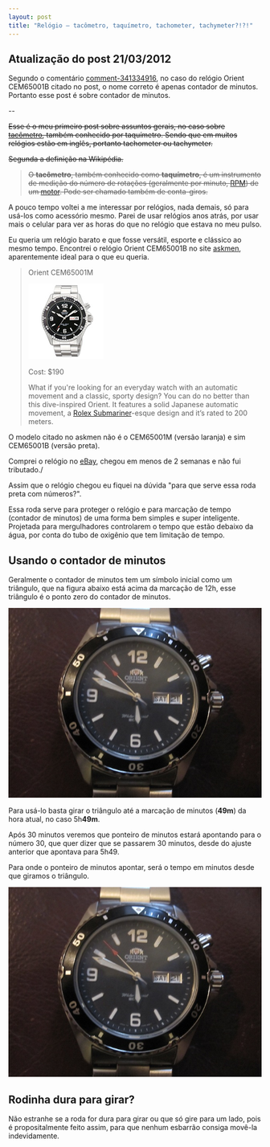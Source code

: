 ```yaml
---
layout: post
title: "Relógio – tacômetro, taquímetro, tachometer, tachymeter?!?!"
---
```


## Atualização do post 21/03/2012

Segundo o comentário [comment-341334916](http://pablocantero.com/blog/2010/09/14/relogio-tacometro-taquimetro-tachometer-tachymeter/#comment-341334916), no caso do relógio Orient CEM65001B citado no post, o nome correto é apenas contador de minutos. Portanto esse post é sobre contador de minutos.

--

<del>Esse é o meu primeiro post sobre assuntos gerais, no caso sobre [tacômetro](http://pt.wikipedia.org/wiki/Tac%C3%B4metro), também conhecido por taquímetro. Sendo que em muitos relógios estão em inglês, portanto tachometer ou tachymeter.</del>

<del>Segunda a definição na Wikipédia.</del>

> <del>O **tacômetro**, também conhecido como **taquímetro**, é um instrumento de medição do número de rotações (geralmente por minuto, [RPM](http://pt.wikipedia.org/wiki/RPM)) de um [motor](http://pt.wikipedia.org/wiki/Motor). Pode ser chamado também de conta-giros.</del>

A pouco tempo voltei a me interessar por relógios, nada demais, só para usá-los como acessório mesmo. Parei de usar relógios anos atrás, por usar mais o celular para ver as horas do que no relógio que estava no meu pulso.

Eu queria um relógio barato e que fosse versátil, esporte e clássico ao mesmo tempo. Encontrei o relógio Orient CEM65001B no site [askmen](http://www.askmen.com/fashion/trends_500/533b_watches-for-under-300-part-iii.html), aparentemente ideal para o que eu queria.

> Orient CEM65001M
>
> ![Relógio Orient CEM65001B](/assets/images/posts/relogio-orient-cem65001b.jpg)
>
> Cost: $190
>
> What if you're looking for an everyday watch with an automatic movement  and a classic, sporty design? You can do no better than this  dive-inspired Orient. It features a solid Japanese automatic movement, a  [Rolex Submariner](http://www.askmen.com/fashion/watch/rolex-submariner-16800.html)-esque design and it’s rated to 200 meters.

O modelo citado no askmen não é o CEM65001M (versão laranja) e sim CEM65001B (versão preta).

Comprei o relógio no [eBay](http://cgi.ebay.com/ORIENT-AUTOMATIC-SCUBA-DIVER-MEN-WATCH-CEM65001-/290395562061?pt=Wristwatches&amp;hash=item439ceca04d), chegou em menos de 2 semanas e não fui tributado./

Assim que o relógio chegou eu fiquei na dúvida "para que serve essa roda preta com números?".

Essa roda serve para proteger o relógio e para marcação de tempo (contador de minutos) de uma forma bem simples e super inteligente. Projetada para mergulhadores controlarem o tempo que estão debaixo da água, por conta do tubo de oxigênio que tem limitação de tempo.

## Usando o contador de minutos

Geralmente o contador de minutos tem um símbolo inicial como um triângulo, que na figura abaixo está acima da marcação de 12h, esse triângulo é o ponto zero do contador de minutos.

![Relógio Orient CEM65001B 5h49](/assets/images/posts/relogio-orient-cem65001b-5h49.jpg)

Para usá-lo basta girar o triângulo até a marcação de minutos (**49m**) da hora atual, no caso 5h**49m**.

Após 30 minutos veremos que ponteiro de minutos estará apontando para o número 30, que quer dizer que se passarem 30 minutos, desde do ajuste anterior que apontava para 5h49.

Para onde o ponteiro de minutos apontar, será o tempo em minutos desde que giramos o triângulo.

![Relógio Orient CEM65001B 6h14](/assets/images/posts/relogio-orient-cem65001b-5h49.jpg)

## Rodinha dura para girar?

Não estranhe se a roda for dura para girar ou que só gire para um lado, pois é propositalmente feito assim, para que nenhum esbarrão consiga movê-la indevidamente.
